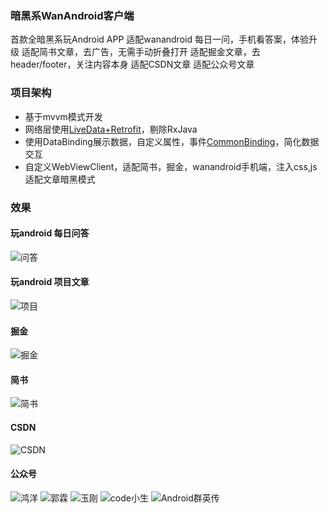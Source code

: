 ### 暗黑系WanAndroid客户端
首款全暗黑系玩Android APP
适配wanandroid 每日一问，手机看答案，体验升级
适配简书文章，去广告，无需手动折叠打开
适配掘金文章，去header/footer，关注内容本身
适配CSDN文章
适配公众号文章

### 项目架构
- 基于mvvm模式开发
- 网络层使用[LiveData+Retrofit](https://www.jianshu.com/p/34fb6ffaa684)，剔除RxJava
- 使用DataBinding展示数据，自定义属性，事件[CommonBinding](https://github.com/iamyours/Wandroid/blob/master/app/src/main/java/io/github/iamyours/wandroid/binds/CommonBinding.kt)，简化数据交互
- 自定义WebViewClient，适配简书，掘金，wanandroid手机端，注入css,js适配文章暗黑模式

### 效果
#### 玩android 每日问答
![问答](screen/wenda.gif)
#### 玩android 项目文章
![项目](screen/project.gif)
#### 掘金
![掘金](screen/juejin.gif)
#### 简书
![简书](screen/jianshu.gif)
#### CSDN
![CSDN](screen/csdn.gif)
#### 公众号
![鸿洋](screen/wx-hongyang.gif)
![郭霖](screen/wx-guolin.gif)
![玉刚](screen/wx-yugang.gif)
![code小生](screen/wx-code.gif)
![Android群英传](screen/wx-qunyingzhuan.gif)

